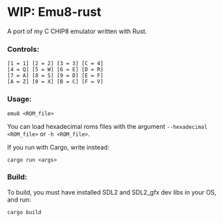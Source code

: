 # WIP: Emu8-rust
A port of my C CHIP8 emulator written with Rust.

### Controls:

	[1 = 1] [2 = 2] [3 = 3] [C = 4]
	[4 = Q] [5 = W] [6 = E] [D = R]
	[7 = A] [8 = S] [9 = D] [E = F]
	[A = Z] [0 = X] [B = C] [F = V]
    
### Usage:

	emu8 <ROM_file>
    
You can load hexadecimal roms files with the argument ````--hexadecimal <ROM_file>```` or ````-h <ROM_file>````.

If you run with Cargo, write instead:

	cargo run <args>

### Build:

To build, you must have installed SDL2 and SDL2_gfx dev libs in your OS, and run:

	cargo build
